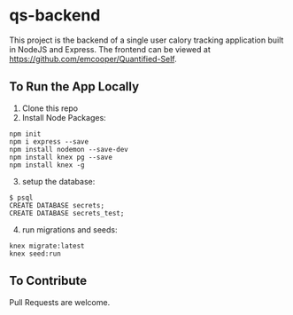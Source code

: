 # qs-backend

This project is the backend of a single user calory tracking application built in NodeJS and Express. The frontend can be viewed at https://github.com/emcooper/Quantified-Self.

## To Run the App Locally
1. Clone this repo
2. Install Node Packages:
```
npm init
npm i express --save
npm install nodemon --save-dev
npm install knex pg --save
npm install knex -g
```
3. setup the database: 
```
$ psql
CREATE DATABASE secrets;
CREATE DATABASE secrets_test;
```
4. run migrations and seeds:
```
knex migrate:latest
knex seed:run
```
## To Contribute
Pull Requests are welcome.
